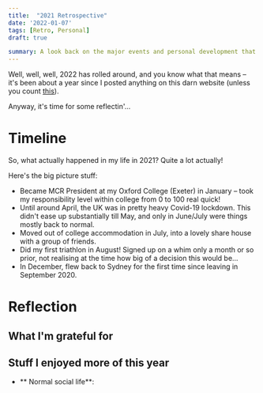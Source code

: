 ```yaml
---
title:  "2021 Retrospective"
date: '2022-01-07'
tags: [Retro, Personal]
draft: true

summary: A look back on the major events and personal development that shaped my experience of 2020, and some thoughts on what I'd like to focus on in 2021.
---
```


Well, well, well, 2022 has rolled around, and you know what that means – it's been about a year since I posted anything on this darn website (unless you count [this](http://localhost:3000/blog/2021-roundup)).

Anyway, it's time for some reflectin'...

# Timeline

So, what actually happened in my life in 2021? Quite a lot actually!

Here's the big picture stuff:

* Became MCR President at my Oxford College (Exeter) in January – took my responsibility level within college from 0 to 100 real quick!
* Until around April, the UK was in pretty heavy Covid-19 lockdown. This didn't ease up substantially till May, and only in June/July were things mostly back to normal.
* Moved out of college accommodation in July, into a lovely share house with a group of friends.
* Did my first triathlon in August! Signed up on a whim only a month or so prior, not realising at the time how big of a decision this would be...
* In December, flew back to Sydney for the first time since leaving in September 2020.


# Reflection

## What I'm grateful for



## Stuff I enjoyed more of this year

* ** Normal social life**:
